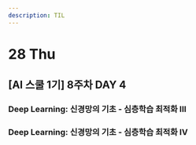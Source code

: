 ```yaml
---
description: TIL
---
```


# 28 Thu

## \[AI 스쿨 1기\] 8주차 DAY 4

### Deep Learning: 신경망의 기초 - 심층학습 최적화 III





### Deep Learning: 신경망의 기초 - 심층학습 최적화 IV







